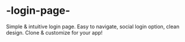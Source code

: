 # -login-page-
Simple &amp; intuitive login page. Easy to navigate, social login option, clean design.  Clone &amp; customize for your app!
